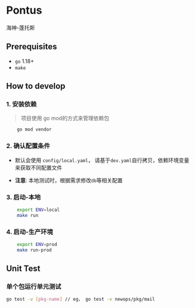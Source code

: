 # Pontus

海神-蓬托斯

## Prerequisites

* `go` 1.18+
* `make`

## How to develop

### 1. 安装依赖

> 项目使用 go mod的方式来管理依赖包

```sh
    go mod vendor
```

### 2. 确认配置条件

* 默认会使用 ```config/local.yaml```， 请基于`dev.yaml`自行拷贝，依赖环境变量来获取不同配置文件

* __注意__: 本地测试时，根据需求修改`db`等相关配置

### 3. 启动-本地

```sh
    export ENV=local
    make run
```

### 4. 启动-生产环境

```sh
    export ENV=prod
    make run-prod
```

## Unit Test

### 单个包运行单元测试

```sh
go test -v [pkg-name] // eg， go test -v newops/pkg/mail
```
